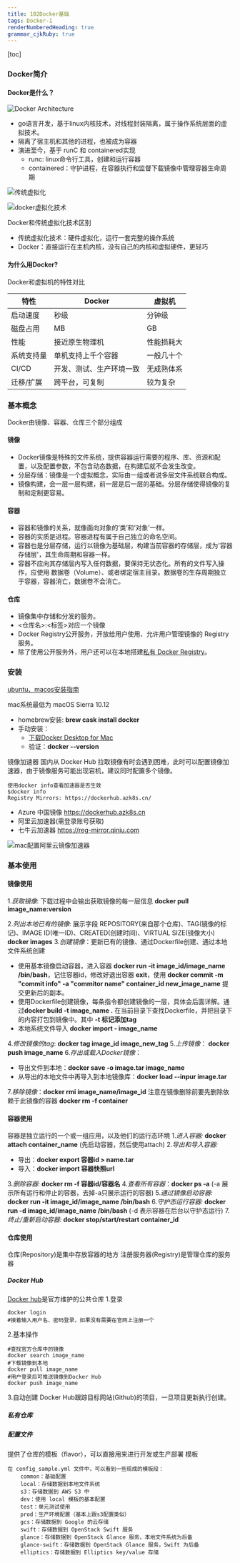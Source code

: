 ```yaml
---
title: 102Docker基础
tags: Docker-1
renderNumberedHeading: true
grammar_cjkRuby: true
---
```


[toc]
### Docker简介
#### Docker是什么？
![Docker Architecture](./images/1575428921115.png)
- go语言开发，基于linux内核技术，对线程封装隔离，属于操作系统层面的虚拟技术。
- 隔离了宿主机和其他的进程，也被成为容器
- 演进至今，基于 runC 和 containered实现
	- runc: linux命令行工具，创建和运行容器
	- containered：守护进程，在容器执行和监督下载镜像中管理容器生命周期

![传统虚拟化](./images/1575429180711.png)

![docker虚拟化技术](./images/1575429452458.png)

Docker和传统虚拟化技术区别
- 传统虚拟化技术：硬件虚拟化，运行一套完整的操作系统
- Docker：直接运行在主机内核，没有自己的内核和虚拟硬件，更轻巧
#### 为什么用Docker?
Docker和虚拟机的特性对比

|   特性  |    Docker |  虚拟机   |
| --- | --- | --- |
|   启动速度  | 秒级    |   分钟级  |
|   磁盘占用  |  MB   |   GB  |
|    性能 |  接近原生物理机   |    性能损耗大 |
|系统支持量|单机支持上千个容器   | 一般几十个  |
| CI/CD|开发、测试、生产环境一致 | 无成熟体系|
|迁移/扩展|跨平台，可复制|较为复杂|

### 基本概念
Docker由镜像、容器、仓库三个部分组成
#### 镜像
- Docker镜像是特殊的文件系统，提供容器运行需要的程序、库、资源和配置，以及配置参数，不包含动态数据，在构建后就不会发生改变。
- 分层存储：镜像是一个虚拟概念，实际由一组或者说多层文件系统联合构成。
- 镜像构建，会一层一层构建，前一层是后一层的基础。分层存储使得镜像的复制和定制更容易。
 
#### 容器
- 容器和镜像的关系，就像面向对象的‘类’和‘对象’一样。
- 容器的实质是进程。容器进程有属于自己独立的命名空间。
- 容器也是分层存储，运行以镜像为基础层，构建当前容器的存储层，成为'容器存储层'，其生命周期和容器一样。
- 容器不应向其存储层内写入任何数据，要保持无状态化。所有的文件写入操作，应使用 数据卷（Volume）、或者绑定宿主目录。数据卷的生存周期独立于容器，容器消亡，数据卷不会消亡。

#### 仓库
- 镜像集中存储和分发的服务。
- <仓库名>:<标签>对应一个镜像
- Docker Registry公开服务，开放给用户使用、允许用户管理镜像的 Registry 服务。
- 除了使用公开服务外，用户还可以在本地搭建[私有 Docker Registry](https://yeasy.gitbooks.io/docker_practice/content/repository/registry.html)。
### 安装
[ubuntu、macos安装指南](https://yeasy.gitbooks.io/docker_practice/content/install/)

mac系统最低为 macOS Sierra 10.12
- homebrew安装: **brew cask install docker**
- 手动安装：
	- [下载Docker Desktop for Mac](https://download.docker.com/mac/stable/Docker.dmg)
	- 验证：**docker --version**

镜像加速器
国内从 Docker Hub 拉取镜像有时会遇到困难，此时可以配置镜像加速器，由于镜像服务可能出现宕机，建议同时配置多个镜像。
```
使用docker info查看加速器是否生效
$docker info
Registry Mirrors: https://dockerhub.azk8s.cn/
```
- Azure 中国镜像 https://dockerhub.azk8s.cn
- 阿里云加速器(需登录账号获取)
- 七牛云加速器 https://reg-mirror.qiniu.com

![mac配置阿里云镜像加速器](./images/1575443816458.png)
	
### 基本使用
#### 镜像使用
1.*获取镜像*: 下载过程中会输出获取镜像的每一层信息 **docker pull image_name:version** 

2.*列出本地已有的镜像*: 展示字段 REPOSITORY(来自那个仓库)、TAG(镜像的标记)、IMAGE ID(唯一ID)、CREATED(创建时间)、VIRTUAL SIZE(镜像大小) **docker images** 
3.*创建镜像*：更新已有的镜像、通过Dockerfile创建、通过本地文件系统创建
- 使用基本镜像启动容器，进入容器 **docker run -it image_id/image_name /bin/bash**，记住容器id，修改好退出容器 **exit**，使用 **docker commit -m "commit info" -a "commitor name" container_id new_image_name** 提交更新后的副本。
- 使用Dockerfile创建镜像，每条指令都创建镜像的一层，具体会后面详解。通过**docker build -t image_name .** 在当前目录下查找Dockerfile，并把目录下的内容打包到镜像中。其中 **-t 标记添加tag**
- 本地系统文件导入 **docker import - image_name**

4.*修改镜像的tag*: **docker tag image_id image_new_tag**
5.*上传镜像*： **docker push image_name**
6.*存出或载入Docker镜像*：
- 导出文件到本地：**docker save -o image.tar image_name**
- 从导出的本地文件中再导入到本地镜像库：**docker load --inpur image.tar**

7.*移除镜像*：**docker rmi image_name/image_id** 注意在镜像删除前要先删除依赖于此镜像的容器 **docker rm -f container**

#### 容器使用
容器是独立运行的一个或一组应用，以及他们的运行态环境
1.*进入容器:* **docker attach container_name** (先启动容器，然后使用attach)
2.*导出和导入容器:* 
- 导出：**docker export 容器id > name.tar**
- 导入：**docker import 容器快照url**

3.*删除容器:* **docker rm -f 容器id/容器名**
4.*查看所有容器*：**docker ps -a** (-a 展示所有运行和停止的容器，去掉-a只展示运行的容器)
5.*通过镜像启动容器:* **docker run -it image_id/image_name /bin/bash**
6.*守护态运行容器:* **docker run -d image_id/image_name /bin/bash** (-d 表示容器在后台以守护态运行)
7.*终止/重新启动容器:* **docker stop/start/restart container_id**
#### 仓库使用
仓库(Repository)是集中存放容器的地方
注册服务器(Registry)是管理仓库的服务器
##### Docker Hub
[Docker hub](https://hub.docker.com/)是官方维护的公共仓库
1.登录
```
docker login
#接着输入用户名、密码登录，如果没有需要在官网上注册一个
```
2.基本操作
```
#查找官方仓库中的镜像
docker search image_name
#下载镜像到本地
docker pull image_name
#用户登录后可推送镜像到Docker Hub
docker push image_name
```
3.自动创建
Docker Hub跟踪目标网站(Github)的项目，一旦项目更新执行创建。
##### 私有仓库

##### 配置文件
提供了仓库的模板（flavor），可以直接用来进行开发或生产部署
模板
```
在 config_sample.yml 文件中，可以看到一些现成的模板段：
	common：基础配置
	local：存储数据到本地文件系统
	s3：存储数据到 AWS S3 中
	dev：使用 local 模板的基本配置
	test：单元测试使用
	prod：生产环境配置（基本上跟s3配置类似）
	gcs：存储数据到 Google 的云存储
	swift：存储数据到 OpenStack Swift 服务
	glance：存储数据到 OpenStack Glance 服务，本地文件系统为后备
	glance-swift：存储数据到 OpenStack Glance 服务，Swift 为后备
	elliptics：存储数据到 Elliptics key/value 存储
```
